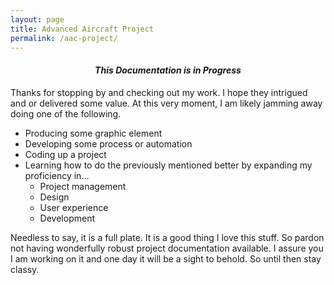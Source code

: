 ```yaml
---
layout: page
title: Advanced Aircraft Project
permalink: /aac-project/
---
```


####  *<center>This Documentation is in Progress</center>*

<div class="row">
<div class="col s12 m8 l8 text-body-lg ">
Thanks for stopping by and checking out my work. I hope they intrigued and or delivered some value. At this very moment, I am likely jamming away doing one of the following.

<ul class="browser-default">
  <li>Producing some graphic element</li>
  <li>Developing some process or automation</li>
  <li>Coding up a project</li>
  <li>Learning how to do the previously mentioned better by expanding my proficiency in...
  <ul class="browser-default">
    <li>Project management</li>
    <li>Design</li>
    <li>User experience</li>
    <li>Development</li>
  </ul>
  </li>
</ul>

Needless to say, it is a full plate. It is a good thing I love this stuff. So pardon not having wonderfully robust project documentation available. I assure you I am working on it and one day it will be a sight to behold. So until then stay classy.</div>
</div>
